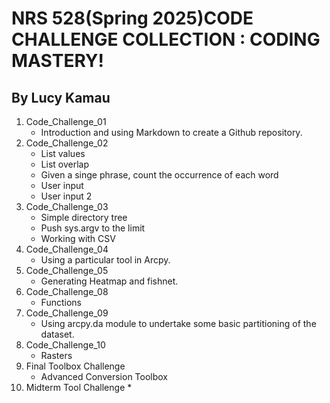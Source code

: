 # NRS 528(Spring 2025)CODE CHALLENGE COLLECTION : CODING MASTERY!

## By Lucy Kamau
1. Code_Challenge_01
   * Introduction and using Markdown to create a Github repository.
2. Code_Challenge_02
   * List values
   * List overlap
   * Given a singe phrase, count the occurrence of each word
   * User input
   * User input 2
3. Code_Challenge_03
   * Simple directory tree
   * Push sys.argv to the limit
   * Working with CSV
4. Code_Challenge_04
   * Using a particular tool in Arcpy. 
5. Code_Challenge_05
   * Generating Heatmap and fishnet.
6. Code_Challenge_08
   * Functions
7. Code_Challenge_09
   * Using arcpy.da module to undertake some basic partitioning of the dataset.
8. Code_Challenge_10
   * Rasters
9. Final Toolbox Challenge
   * Advanced Conversion Toolbox
10. Midterm Tool Challenge
    * 

